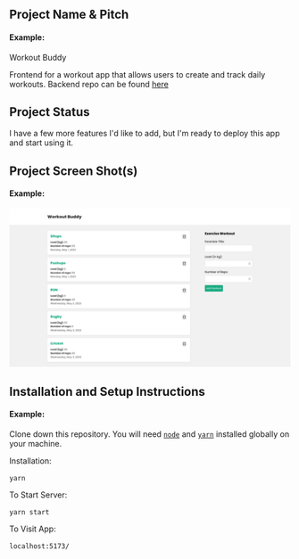 ## Project Name & Pitch

#### Example:

Workout Buddy 

Frontend for a workout app that allows users to create and track daily workouts. Backend repo can be found [here](https://github.com/jashezan/workout-buddy-backend)

## Project Status

I have a few more features I'd like to add, but I'm ready to deploy this app and start using it.

## Project Screen Shot(s)

#### Example:   

![ workout buddy ](./src/assets/workout-buddy-mern-stack.png)

## Installation and Setup Instructions

#### Example:  

Clone down this repository. You will need [`node`](https://nodejs.org/) and [`yarn`](https://yarnpkg.com/) installed globally on your machine.  

Installation:

```
yarn
```

To Start Server:

```
yarn start
```

To Visit App:

```
localhost:5173/
```
